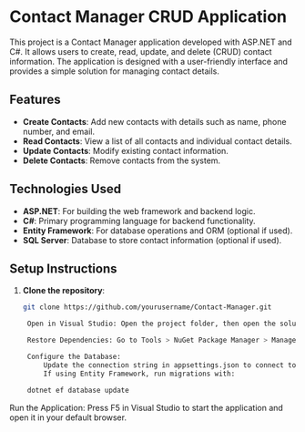 # Contact Manager CRUD Application

This project is a Contact Manager application developed with ASP.NET and C#. It allows users to create, read, update, and delete (CRUD) contact information. The application is designed with a user-friendly interface and provides a simple solution for managing contact details.

## Features

- **Create Contacts**: Add new contacts with details such as name, phone number, and email.
- **Read Contacts**: View a list of all contacts and individual contact details.
- **Update Contacts**: Modify existing contact information.
- **Delete Contacts**: Remove contacts from the system.

## Technologies Used

- **ASP.NET**: For building the web framework and backend logic.
- **C#**: Primary programming language for backend functionality.
- **Entity Framework**: For database operations and ORM (optional if used).
- **SQL Server**: Database to store contact information (optional if used).

## Setup Instructions

1. **Clone the repository**:
   ```bash
   git clone https://github.com/yourusername/Contact-Manager.git

    Open in Visual Studio: Open the project folder, then open the solution file (.sln) in Visual Studio.

    Restore Dependencies: Go to Tools > NuGet Package Manager > Manage NuGet Packages for Solution in Visual Studio, and restore any required packages.

    Configure the Database:
        Update the connection string in appsettings.json to connect to your SQL Server.
        If using Entity Framework, run migrations with:

    dotnet ef database update

Run the Application: Press F5 in Visual Studio to start the application and open it in your default browser.
